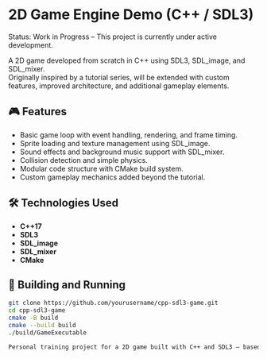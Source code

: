# 2D Game Engine Demo (C++ / SDL3)

Status: Work in Progress – This project is currently under active development.

A 2D game developed from scratch in C++ using SDL3, SDL_image, and SDL_mixer.  
Originally inspired by a tutorial series, will be extended with custom features, improved architecture, and additional gameplay elements.

## 🎮 Features
- Basic game loop with event handling, rendering, and frame timing.
- Sprite loading and texture management using SDL_image.
- Sound effects and background music support with SDL_mixer.
- Collision detection and simple physics.
- Modular code structure with CMake build system.
- Custom gameplay mechanics added beyond the tutorial.

## 🛠️ Technologies Used
- **C++17**
- **SDL3**
- **SDL_image**
- **SDL_mixer**
- **CMake**

## 🚀 Building and Running
```bash
git clone https://github.com/yourusername/cpp-sdl3-game.git
cd cpp-sdl3-game
cmake -B build
cmake --build build
./build/GameExecutable

Personal training project for a 2D game built with C++ and SDL3 — based on concepts from constref
